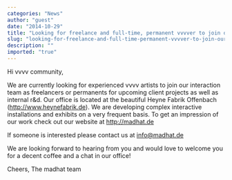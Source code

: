 ```yaml
---
categories: "News"
author: "guest"
date: "2014-10-29"
title: "Looking for freelance and full-time, permanent vvvver to join our interaction team"
slug: "looking-for-freelance-and-full-time-permanent-vvvver-to-join-our-interaction-team"
description: ""
imported: "true"
---
```



Hi vvvv community,

We are currently looking for experienced vvvv artists to join our interaction team as freelancers or permanents for upcoming client projects as well as internal r&d. Our office is located at the beautiful Heyne Fabrik Offenbach (http://www.heynefabrik.de). We are developing complex interactive installations and exhibits on a very frequent basis. To get an impression of our work check out our website at http://madhat.de

If someone is interested please contact us at info@madhat.de 

We are looking forward to hearing from you and would love to welcome you for a decent coffee and a chat in our office!

Cheers,
The madhat team